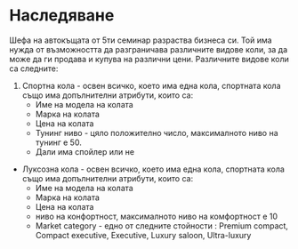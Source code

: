# Наследяване

Шефа на автокъщата от 5ти семинар разраства бизнеса си. Той има нужда от възможността да разграничава различните видове коли, за да може да ги продава и купува на различни цени.
Различните видове коли са следните:

1. Спортна кола - освен всичко, което има една кола, спортната кола също има допълнителни атрибути, които са:
    * Име на модела на колата
    * Марка на колата
    * Цена на колата
    * Тунинг ниво - цяло положително число, максималното ниво на тунинг е 50.     
    * Дали има спойлер или не
    
* Луксозна кола - освен всичко, което има една кола, спортната кола също има допълнителни атрибути, които са:
    * Име на модела на колата
    * Марка на колата
    * Цена на колата 
    * ниво на конфортност, максималното ниво на комфортност е 10
    * Market category - едно от следните стойности : Premium compact, Compact executive, Executive, Luxury saloon, Ultra-luxury
